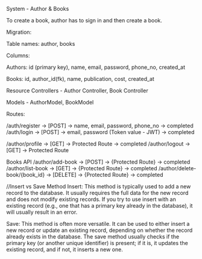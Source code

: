 System - Author & Books

To create a book, author has to sign in and then create a book.
 
Migration: 

Table names: author, books

Columns: 

Authors:  id (primary key), name, email, password, phone_no, created_at

Books: id, author_id(fk), name, publication, cost, created_at

Resource Controllers - Author Controller, Book Controller

Models -  AuthorModel, BookModel

Routes:

/auth/register -> [POST] -> name, email, password, phone_no -> completed
/auth/login -> [POST] -> email, password (Token value - JWT) -> completed

/author/profile -> [GET] -> Protected Route -> completed
/author/logout -> [GET] -> Protected Route


Books API
/author/add-book -> [POST] -> {Protected Route} -> completed
/author/list-book -> [GET] -> {Protected Route} -> completed
/author/delete-book/{book_id} -> [DELETE] -> {Protected Route} -> completed


//Insert vs Save Method
Insert: This method is typically used to add a new record to the database. It usually requires the full data for the new record and does not modify existing records. If you try to use insert with an existing record (e.g., one that has a primary key already in the database), it will usually result in an error.

Save: This method is often more versatile. It can be used to either insert a new record or update an existing record, depending on whether the record already exists in the database. The save method usually checks if the primary key (or another unique identifier) is present; if it is, it updates the existing record, and if not, it inserts a new one.

